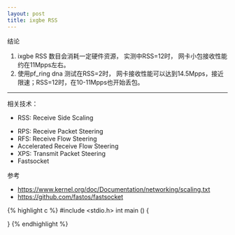 ```yaml
---
layout: post
title: ixgbe RSS 
---
```



结论 
1. ixgbe RSS 数目会消耗一定硬件资源， 实测中RSS=12时， 网卡小包接收性能约在11Mpps左右。
2. 使用pf_ring dna 测试在RSS=2时， 网卡接收性能可以达到14.5Mpps，接近限速；RSS=12时，在10-11Mpps也开始丢包。

****
相关技术：

* RSS: Receive Side Scaling
- RPS: Receive Packet Steering
- RFS: Receive Flow Steering
- Accelerated Receive Flow Steering
- XPS: Transmit Packet Steering
- Fastsocket
  
参考 
- https://www.kernel.org/doc/Documentation/networking/scaling.txt
- https://github.com/fastos/fastsocket













{% highlight c %}
#include <stdio.h>
int main ()
{

}
{% endhighlight %} 
